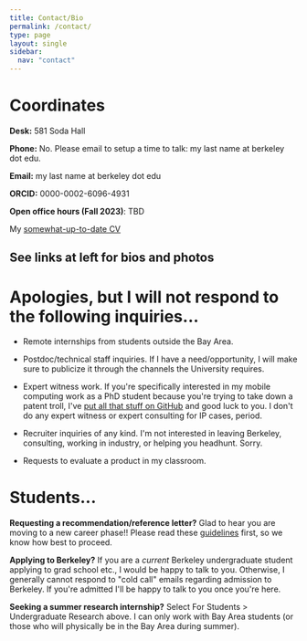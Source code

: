 ```yaml
---
title: Contact/Bio
permalink: /contact/
type: page
layout: single
sidebar:
  nav: "contact"
---
```

# Coordinates

**Desk:** 581 Soda Hall

**Phone:**  No. Please email to setup a time to talk: my last name at berkeley dot edu.

**Email:** my last name at berkeley dot edu

**ORCID:** 0000-0002-6096-4931

**Open office hours (Fall 2023)**: TBD

My [somewhat-up-to-date
CV](https://docs.google.com/document/d/e/2PACX-1vQ7iWezg_-jJVq6oLEvehPye41V8ivlw1-fv0tMg0nr3dIh1Twkbhcxbzxqkh8huYg72T_EnJFnzZ4E/pub)

## See links at left for bios and photos

# Apologies, but I will not respond to the following inquiries...

* Remote internships from students outside the Bay Area.

* Postdoc/technical staff inquiries.  If I have a need/opportunity,
I will make sure to publicize it through the channels the University requires.

* Expert witness work.  If you're specifically interested in my mobile
computing work as a PhD student because you're trying to take down a
patent troll, I've [put all that stuff on
GitHub](https://github.com/armandofox/glomop) and good luck to you.  I
don't do any expert witness or expert consulting for IP cases, period.

* Recruiter inquiries of any kind.  I'm not
interested in leaving Berkeley, consulting, working in industry, or
helping you headhunt.  Sorry.

* Requests to evaluate a product in my classroom.

# Students...

**Requesting a recommendation/reference letter?**  Glad to hear you
are moving to a new career phase!!  Please read these
[guidelines](/students/letters)
first, so we know how best to proceed.

**Applying to Berkeley?** If you are a _current_ Berkeley undergraduate student applying to grad school etc., I would be happy to talk to you. Otherwise, I generally cannot respond to "cold call" emails regarding admission to Berkeley. If you're admitted I'll be happy to talk to you once you're here.

**Seeking a summer research internship?** Select For Students >
Undergraduate Research above.  I can only work with Bay Area students
(or those who will physically be in the Bay Area during summer).
